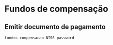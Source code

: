 # Fundos de compensação
## Emitir documento de pagamento
```shell
fundos-compensacao NISS password
```